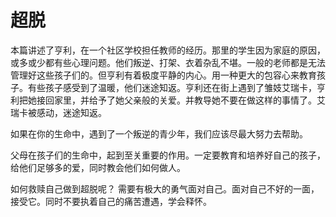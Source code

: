 # 超脱 


本篇讲述了亨利，在一个社区学校担任教师的经历。那里的学生因为家庭的原因，或多或少都有些心理问题。他们叛逆、打架、衣着杂乱不堪。一般的老师都是无法管理好这些孩子们的。但亨利有着极度平静的内心。用一种更大的包容心来教育孩子。有些孩子感受到了温暖，他们迷途知返。亨利还在街上遇到了雏妓艾瑞卡，亨利把她接回家里，并给予了她父亲般的关爱。并教导她不要在做这样的事情了。艾瑞卡被感动，迷途知返。

如果在你的生命中，遇到了一个叛逆的青少年，我们应该尽最大努力去帮助。 

父母在孩子们的生命中，起到至关重要的作用。一定要教育和培养好自己的孩子，给他们足够多的爱，同时教会他们如何做人。 

如何救赎自己做到超脱呢？ 需要有极大的勇气面对自己。面对自己不好的一面，接受它。同时不要执着自己的痛苦遭遇，学会释怀。 





